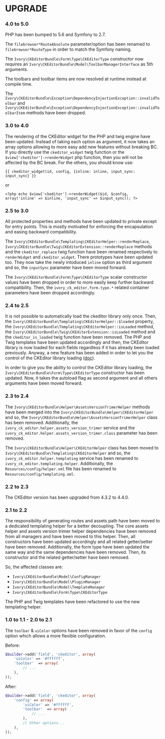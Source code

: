 # UPGRADE

### 4.0 to 5.0

PHP has been bumped to 5.6 and Symfony to 2.7.

The `filebrowser*RouteAbsolute` parameter/option has been renamed to `filebrowser*RouteType` in order to match the 
Symfony naming.

The `Ivory\CKEditorBundle\Form\Type\CKEditorType` constructor now requires an `Ivory\CKEditorBundle\Model\ToolbarManagerInterface`
as 5th arguments.
 
The toolbars and toolbar items are now resolved at runtime instead at compile time.

The `Ivory\CKEditorBundle\Exception\DependencyInjectionException::invalidToolbar` and
`Ivory\CKEditorBundle\Exception\DependencyInjectionException::invalidToolbarItem` methods have been dropped.

### 3.0 to 4.0

The rendering of the CKEditor widget for the PHP and twig engine have been updated. Instead of taking each option as
argument, it now takes an array options allowing to more easy add new features without breaking BC. If you directly use
the `ckeditor_widget` twig function or the `$view['ckeditor']->renderWidget` php function, then you will not be
affected by the BC break. For the others, you should know use:

```
{{ ckeditor_widget(id, config, {inline: inline, input_sync: input_sync} }}
```

or

```
<?php echo $view['ckeditor']->renderWidget($id, $config, array('inline' => $inline, 'input_sync' => $input_sync)); ?>
```

### 2.5 to 3.0

All protected properties and methods have been updated to private except for entry points. This is mostly motivated for
enforcing the encapsulation and easing backward compatibility.

The `Ivory\CKEditorBundle\Templating\CKEditorHelper::renderReplace`,
`Ivory\CKEditorBundle\Twig\CKEditorExtension::renderReplace` methods and the `ckeditor_replace` twig function have
been renamed respectively to `renderWidget` and `ckeditor_widget`. There prototypes have been updated too. They
now take the newly intoduced `inline` option as third argument and so, the `inputSync` parameter have been moved
forward.

The `Ivory\CKEditorBundle\Form\Type\CKEditorType` scalar constructor values have been dropped in order to more easily
keep further backward compatibility. Then, the `ivory_ck_editor.form.type.*` related container parameters have been
dropped accordingly.

### 2.4 to 2.5

It is not possible to automatically load the ckeditor library only once. Then, the
`Ivory\CKEditorBundle\Templating\CKEditorHelper::$loaded` property, the
`Ivory\CKEditorBundle\Templating\CKEditorHelper::isLoaded` method, the
`Ivory\CKEditorBundle\Twig\CKEditorExtension::isLoaded` method and the `ckeditor_is_loaded` twig function have been
removed. The PHP and Twig templates have been updated accordingly and then, the CKEditor library is now loaded for
each fields regardless if it has already been loaded previously. Anyway, a new feature has been added in order to let
you the control of the CKEditor library loading ([doc](/Resources/doc/usage.md#load-manually-the-library)).

In order to give you the ability to control the CKEditor library loading, the
`Ivory\CKEditorBundle\Form\Type\CKEditorType` constructor has been updated. Now, it takes the autoload flag as second
argument and all others arguments have been moved forward.

### 2.3 to 2.4

The `Ivory\CKEditorBundle\Helper\AssetsVersionTrimerHelper` methods have been merged into the
`Ivory\CKEditorBundle\Helper\CKEditorHelper` and so, the `Ivory\CKEditorBundle\Helper\AssetsVersionTrimerHelper` class
has been removed. Additionally, the `ivory_ck_editor.helper.assets_version_trimer` service and the
`ivory_ck_editor.helper.assets_version_trimer.class` parameter has been removed.

The `Ivory\CKEditorBundle\Helper\CKEditorHelper` class has been moved to
`Ivory\CKEditorBundle\Templating\CKEditorHelper` and so, the `ivory_ck_editor.helper.templating` service has been
renamed to `ivory_ck_editor.templating.helper`. Additionally, the `Resources/config/helper.xml` file has been renamed
to `Resources/config/templating.xml`.

### 2.2 to 2.3

The CKEditor version has been upgraded from 4.3.2 to 4.4.0.

### 2.1 to 2.2

The responsibility of generating routes and assets path have been moved to a dedicated templating helper for a better
decoupling. The core assets helper and assets version trimer helper dependencies have been removed from all
managers and have been moved to this helper. Then, all constructors have been updated accordingly and all related
getter/setter have been removed. Additionally, the form type have been updated the same way and the same dependencies
have been removed. Then, its constructor and the related getter/setter have been removed.

So, the affected classes are:

 * `Ivory\CKEditorBundle\Model\ConfigManager`
 * `Ivory\CKEditorBundle\Model\PluginManager`
 * `Ivory\CKEditorBundle\Model\TemplateManager`
 * `Ivory\CKEditorBundle\Form\Type\CKEditorType`

The PHP and Twig templates have been refactored to use the new templating helper.

### 1.0 to 1.1 - 2.0 to 2.1

The `toolbar` & `uiColor` options have been removed in favor of the `config` option which allows a more flexible
configuration.

Before:

``` php
$builder->add('field', 'ckeditor', array(
    'uiColor' => '#ffffff',
    'toolbar'  => array(
        // ...
    ),
));
```

After:

``` php
$builder->add('field', 'ckeditor', array(
    'config' => array(
        'uiColor' => '#ffffff',
        'toolbar'  => array(
            // ...
        ),
        // Other options...
    ),
));
```
